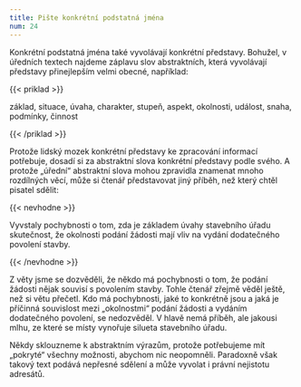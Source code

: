 ```yaml
---
title: Pište konkrétní podstatná jména
num: 24
---
```

Konkrétní podstatná jména také vyvolávají konkrétní představy. Bohužel, v úředních textech najdeme záplavu slov abstraktních, která vyvolávají představy přinejlepším velmi obecné, například:

{{< priklad >}}

základ, situace, úvaha, charakter, stupeň, aspekt, okolnosti, událost, snaha, podmínky, činnost

{{< /priklad >}}

Protože lidský mozek konkrétní představy ke zpracování informací potřebuje, dosadí si za abstraktní slova konkrétní představy podle svého. A protože „úřední“ abstraktní slova mohou zpravidla znamenat mnoho rozdílných věcí, může si čtenář představovat jiný příběh, než který chtěl pisatel sdělit:

{{< nevhodne >}}

Vyvstaly pochybnosti o tom, zda je základem úvahy stavebního úřadu skutečnost, že okolnosti podání žádosti mají vliv na vydání dodatečného povolení stavby.

{{< /nevhodne >}}

Z věty jsme se dozvěděli, že někdo má pochybnosti o tom, že podání žádosti nějak souvisí s povolením stavby. Tohle čtenář zřejmě věděl ještě, než si větu přečetl. Kdo má pochybnosti, jaké to konkrétně jsou a jaká je příčinná souvislost mezi „okolnostmi“ podání žádosti a vydáním dodatečného povolení, se nedozvěděl. V hlavě nemá příběh, ale jakousi mlhu, ze které se místy vynořuje silueta stavebního úřadu.

Někdy sklouzneme k abstraktním výrazům, protože potřebujeme mít „pokryté“ všechny možnosti, abychom nic neopomněli. Paradoxně však takový text podává nepřesné sdělení a může vyvolat i právní nejistotu adresátů.